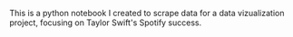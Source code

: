 This is a python notebook I created to scrape data for a data vizualization project, focusing on Taylor Swift's Spotify success.
